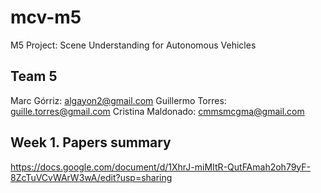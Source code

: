 # mcv-m5
M5 Project: Scene Understanding for Autonomous Vehicles

## Team 5
Marc Górriz: algayon2@gmail.com
Guillermo Torres: guille.torres@gmail.com
Cristina Maldonado: cmmsmcgma@gmail.com

## Week 1. Papers summary
https://docs.google.com/document/d/1XhrJ-miMItR-QutFAmah2oh79yF-8ZcTuVCvWArW3wA/edit?usp=sharing
